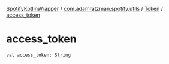 [SpotifyKotlinWrapper](../../index.md) / [com.adamratzman.spotify.utils](../index.md) / [Token](index.md) / [access_token](./access_token.md)

# access_token

`val access_token: `[`String`](https://kotlinlang.org/api/latest/jvm/stdlib/kotlin/-string/index.html)
